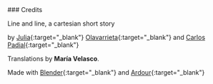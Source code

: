 <link rel="stylesheet" type="text/css" href="style.css">
### Credits

Line and line, a cartesian short story 

by [Julia](http://vanidadivinotesoro.blogspot.com.es){:target="_blank"} [Olavarrieta](http://estoyhechountrapo.com/){:target="_blank"} and [Carlos Padial](http://surreal.asturnazari.com){:target="_blank"}

Translations by **María Velasco**.

Made with [Blender](https://blender.org){:target="_blank"} and [Ardour](https://ardour.org/){:target="_blank"}